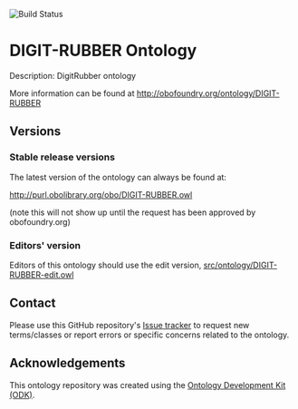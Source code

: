 
![Build Status](https://github.com/cmungall/DIGIT-RUBBER/workflows/CI/badge.svg)
# DIGIT-RUBBER Ontology

Description: DigitRubber ontology

More information can be found at http://obofoundry.org/ontology/DIGIT-RUBBER

## Versions

### Stable release versions

The latest version of the ontology can always be found at:

http://purl.obolibrary.org/obo/DIGIT-RUBBER.owl

(note this will not show up until the request has been approved by obofoundry.org)

### Editors' version

Editors of this ontology should use the edit version, [src/ontology/DIGIT-RUBBER-edit.owl](src/ontology/DIGIT-RUBBER-edit.owl)

## Contact

Please use this GitHub repository's [Issue tracker](https://github.com/cmungall/DIGIT-RUBBER/issues) to request new terms/classes or report errors or specific concerns related to the ontology.

## Acknowledgements

This ontology repository was created using the [Ontology Development Kit (ODK)](https://github.com/INCATools/ontology-development-kit).
